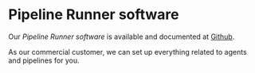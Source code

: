 # Pipeline Runner software

Our *Pipeline Runner software* is available and documented at 
[Github](https://github.com/sendanor/pipeline-runner#sendanorpipeline-runner).

As our commercial customer, we can set up everything related to agents and pipelines for you. 
